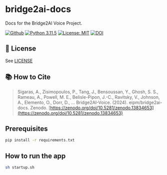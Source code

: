 # bridge2ai-docs

Docs for the Bridge2AI Voice Project.

[![Github](https://img.shields.io/badge/github-0.1.0-green?style=flat&logo=github)](https://github.com/eipm/bridge2ai-docs) [![Python 3.11.5](https://img.shields.io/badge/python-3.12.0-blue.svg)](https://www.python.org/downloads/release/python-3120/) [![License: MIT](https://img.shields.io/badge/License-MIT-yellow.svg)](https://opensource.org/licenses/MIT)  [![DOI](https://zenodo.org/badge/860006845.svg)](https://zenodo.org/doi/10.5281/zenodo.13834653)


## 🤝 License
See [LICENSE](./LICENSE)

## 📚 How to Cite
> Sigaras, A., Zisimopoulos, P., Tang, J., Bensoussan, Y., Ghosh, S. S., Rameau, A., Powell, M. E., Belisle-Pipon, J.-C., Ravitsky, V., Johnson, A., Elemento, O., Dorr, D., … Bridge2AI-Voice. (2024). eipm/bridge2ai-docs. Zenodo. [https://zenodo.org/doi/10.5281/zenodo.13834653](https://zenodo.org/doi/10.5281/zenodo.13834653)

## Prerequisites

```bash
pip install -r requirements.txt
```

## How to run the app

```bash
sh startup.sh
```